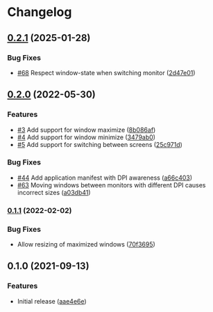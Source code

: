 # Changelog

## [0.2.1](https://github.com/jajuojan/win-move/compare/v0.2.0...v0.2.1) (2025-01-28)


### Bug Fixes

* [#68](https://github.com/jajuojan/win-move/issues/68) Respect window-state when switching monitor ([2d47e01](https://github.com/jajuojan/win-move/commit/2d47e01cc5325b2530f511d13d6befefab992e96))

## [0.2.0](https://github.com/jajuojan/win-move/compare/v0.1.1...v0.2.0) (2022-05-30)


### Features

* [#3](https://github.com/jajuojan/win-move/issues/3) Add support for window maximize ([8b086af](https://github.com/jajuojan/win-move/commit/8b086af5d5f184583917611e801f44015c374f12))
* [#4](https://github.com/jajuojan/win-move/issues/4) Add support for window minimize ([3479ab0](https://github.com/jajuojan/win-move/commit/3479ab029ac886f1dbc1e90d3af51a6b426ac933))
* [#5](https://github.com/jajuojan/win-move/issues/5) Add support for switching between screens ([25c971d](https://github.com/jajuojan/win-move/commit/25c971dadb4c6c706b49b6ef6b7ffb8f4649adbe))


### Bug Fixes

* [#44](https://github.com/jajuojan/win-move/issues/44) Add application manifest with DPI awareness ([a66c403](https://github.com/jajuojan/win-move/commit/a66c403eb5cc3722a40fe7f34d7d364d2d253694))
* [#63](https://github.com/jajuojan/win-move/issues/63) Moving windows between monitors with different DPI causes incorrect sizes ([a03db41](https://github.com/jajuojan/win-move/commit/a03db41bc1f8d8675ec21f0d7474efed821a791b))

### [0.1.1](https://www.github.com/jajuojan/win-move/compare/v0.1.0...v0.1.1) (2022-02-02)


### Bug Fixes

* Allow resizing of maximized windows ([70f3695](https://www.github.com/jajuojan/win-move/commit/70f3695a0b937c1297e18ca1e9033e0d842327e8))

## 0.1.0 (2021-09-13)


### Features

* Initial release ([aae4e6e](https://www.github.com/jajuojan/win-move/commit/aae4e6e1119cfbae006e3b9a91b7e019aaf68bf9))
